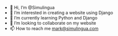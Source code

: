 - 👋 Hi, I’m @Simulingua
- 👀 I’m interested in creating a website using Django
- 🌱 I’m currently learning Python and Django
- 💞️ I’m looking to collaborate on my website
- 📫 How to reach me mark@simulingua.com

<!---
Simulingua/Simulingua is a ✨ special ✨ repository because its `README.md` (this file) appears on your GitHub profile.
You can click the Preview link to take a look at your changes.
--->
